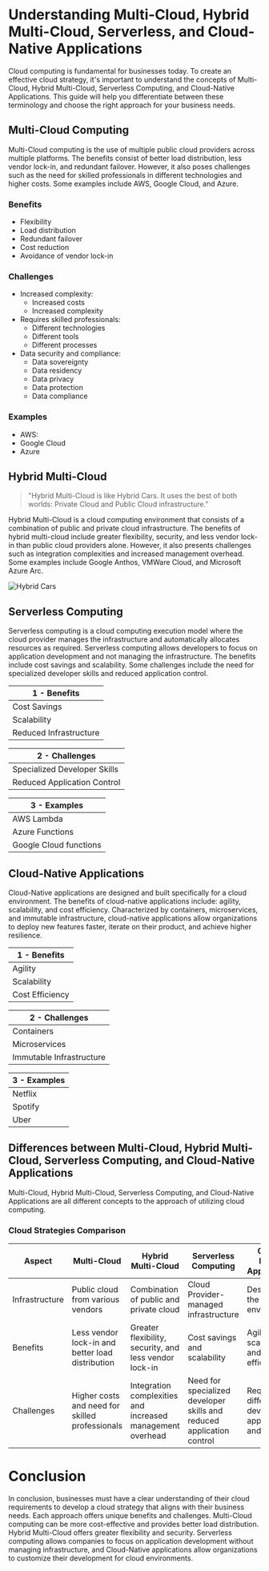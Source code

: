 # Understanding Multi-Cloud, Hybrid Multi-Cloud, Serverless, and Cloud-Native Applications

Cloud computing is fundamental for businesses today. To create an effective cloud strategy, it's important to understand the concepts of Multi-Cloud, Hybrid Multi-Cloud, Serverless Computing, and Cloud-Native Applications. This guide will help you differentiate between these terminology and choose the right approach for your business needs.

## Multi-Cloud Computing

Multi-Cloud computing is the use of multiple public cloud providers across multiple platforms. The benefits consist of better load distribution, less vendor lock-in, and redundant failover. However, it also poses challenges such as the need for skilled professionals in different technologies and higher costs. Some examples include AWS, Google Cloud, and Azure.

### Benefits
- Flexibility
- Load distribution
- Redundant failover
- Cost reduction
- Avoidance of vendor lock-in

### Challenges
- Increased complexity:
    - Increased costs
    - Increased complexity
- Requires skilled professionals:
    - Different technologies
    - Different tools
    - Different processes
- Data security and compliance:
    - Data sovereignty
    - Data residency
    - Data privacy
    - Data protection
    - Data compliance

### Examples
- AWS:
- Google Cloud
- Azure

## Hybrid Multi-Cloud

> "Hybrid Multi-Cloud is like Hybrid Cars. It uses the best of both worlds: Private Cloud and Public Cloud infrastructure." 

Hybrid Multi-Cloud is a cloud computing environment that consists of a combination of public and private cloud infrastructure. The benefits of hybrid multi-cloud include greater flexibility, security, and less vendor lock-in than public cloud providers alone. However, it also presents challenges such as integration complexities and increased management overhead. Some examples include Google Anthos, VMWare Cloud, and Microsoft Azure Arc.

![Hybrid Cars](http://ifpnews.com/wp-content/uploads/2017/01/Hybridi-Cars.jpg)

## Serverless Computing

Serverless computing is a cloud computing execution model where the cloud provider manages the infrastructure and automatically allocates resources as required. Serverless computing allows developers to focus on application development and not managing the infrastructure. The benefits include cost savings and scalability. Some challenges include the need for specialized developer skills and reduced application control.

|1 - Benefits              |
|--------------------------|
| Cost Savings             |
| Scalability              |
| Reduced Infrastructure   |

|2 - Challenges                  |
|--------------------------------|
| Specialized Developer Skills   |
| Reduced Application Control    |

|3 - Examples       |
|-------------------|
| AWS Lambda        |
| Azure Functions   |
| Google Cloud functions|

## Cloud-Native Applications

Cloud-Native applications are designed and built specifically for a cloud environment. The benefits of cloud-native applications include: agility, scalability, and cost efficiency. Characterized by containers, microservices, and immutable infrastructure, cloud-native applications allow organizations to deploy new features faster, iterate on their product, and achieve higher resilience.

|1 - Benefits              |
|--------------------------|
| Agility                  |
| Scalability              |
| Cost Efficiency          |

|2 - Challenges            |
|--------------------------|
| Containers               |
| Microservices            |
| Immutable Infrastructure |

|3 - Examples   |
|---------------|
| Netflix       |
| Spotify       |
| Uber          |

## Differences between Multi-Cloud, Hybrid Multi-Cloud, Serverless Computing, and Cloud-Native Applications

Multi-Cloud, Hybrid Multi-Cloud, Serverless Computing, and Cloud-Native Applications are all different concepts to the approach of utilizing cloud computing.

### Cloud Strategies Comparison

| Aspect                           | Multi-Cloud                          | Hybrid Multi-Cloud               | Serverless Computing              | Cloud-Native Applications         |
|----------------------------------|-------------------------------------|----------------------------------|-----------------------------------|-----------------------------------|
| Infrastructure                   | Public cloud from various vendors    | Combination of public and private cloud | Cloud Provider-managed infrastructure | Designed for the cloud environment |
| Benefits                         | Less vendor lock-in and better load distribution | Greater flexibility, security, and less vendor lock-in | Cost savings and scalability | Agility, scalability, and cost efficiency |
| Challenges                       | Higher costs and need for skilled professionals | Integration complexities and increased management overhead | Need for specialized developer skills and reduced application control | Requires a different development approach and skill sets |

# Conclusion

In conclusion, businesses must have a clear understanding of their cloud requirements to develop a cloud strategy that aligns with their business needs. Each approach offers unique benefits and challenges. Multi-Cloud computing can be more cost-effective and provides better load distribution. Hybrid Multi-Cloud offers greater flexibility and security. Serverless computing allows companies to focus on application development without managing infrastructure, and Cloud-Native applications allow organizations to customize their development for cloud environments.